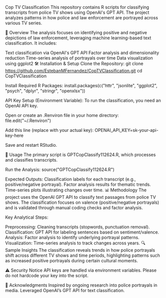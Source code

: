 Cop TV Classification
This repository contains R scripts for classifying transcripts from police TV shows using OpenAI's GPT API. The project analyzes patterns in how police and law enforcement are portrayed across various TV series.

📖 Overview
The analysis focuses on identifying positive and negative depictions of law enforcement, leveraging machine learning-based text classification. It includes:

Text classification via OpenAI's GPT API
Factor analysis and dimensionality reduction
Time-series analysis of portrayals over time
Data visualization using ggplot2
🛠️ Installation & Setup
Clone the Repository:
git clone https://github.com/EstebanMFernandez/CopTVClassification.git
cd CopTVClassification

Install Required R Packages:
install.packages(c("httr", "jsonlite", "ggplot2", "psych", "dplyr", "stringr", "openxlsx"))

API Key Setup (Environment Variable):
To run the classification, you need an OpenAI API key.

Open or create an .Renviron file in your home directory:
file.edit("~/.Renviron")

Add this line (replace with your actual key):
OPENAI_API_KEY=sk-your-api-key-here

Save and restart RStudio.

🚀 Usage
The primary script is GPTCopClassify112624.R, which processes and classifies transcripts.

Run the Analysis:
source("GPTCopClassify112624.R")

Expected Outputs:
Classification labels for each transcript (e.g., positive/negative portrayal).
Factor analysis results for thematic trends.
Time-series plots illustrating changes over time.
📊 Methodology
The project uses the OpenAI GPT API to classify text passages from police TV shows. The classification focuses on valence (positive/negative portrayals) and is validated through manual coding checks and factor analysis.

Key Analytical Steps:

Preprocessing: Cleaning transcripts (stopwords, punctuation removal).
Classification: GPT API for labeling sentences based on sentiment/valence.
Analysis: Factor analysis to identify underlying portrayal patterns.
Visualization: Time-series analysis to track changes across years.
🔍 Sample Insights
The classification reveals trends in how police portrayals shift across different TV shows and time periods, highlighting patterns such as increased positive portrayals during certain cultural moments.

⚠️ Security Notice
API keys are handled via environment variables. Please do not hardcode your key into the script.

🤝 Acknowledgments
Inspired by ongoing research into police portrayals in media.
Leveraged OpenAI’s GPT API for text classification.
